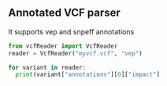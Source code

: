 ## Annotated VCF parser 

It supports vep and snpeff annotations

```python
from vcfReader import VcfReader
reader = VcfReader("myvcf.vcf", "vep")

for variant in reader: 
  print(variant["annotations"][0]["impact"]
 
```
